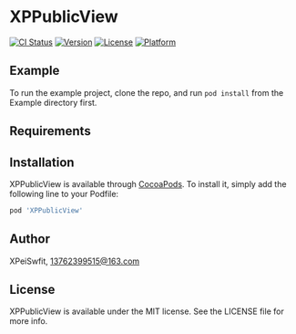 # XPPublicView

[![CI Status](https://img.shields.io/travis/XPeiSwfit/XPPublicView.svg?style=flat)](https://travis-ci.org/XPeiSwfit/XPPublicView)
[![Version](https://img.shields.io/cocoapods/v/XPPublicView.svg?style=flat)](https://cocoapods.org/pods/XPPublicView)
[![License](https://img.shields.io/cocoapods/l/XPPublicView.svg?style=flat)](https://cocoapods.org/pods/XPPublicView)
[![Platform](https://img.shields.io/cocoapods/p/XPPublicView.svg?style=flat)](https://cocoapods.org/pods/XPPublicView)

## Example

To run the example project, clone the repo, and run `pod install` from the Example directory first.

## Requirements

## Installation

XPPublicView is available through [CocoaPods](https://cocoapods.org). To install
it, simply add the following line to your Podfile:

```ruby
pod 'XPPublicView'
```

## Author

XPeiSwfit, 13762399515@163.com

## License

XPPublicView is available under the MIT license. See the LICENSE file for more info.
